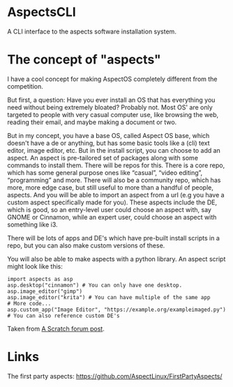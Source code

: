 # AspectsCLI
A CLI interface to the aspects software installation system.

# The concept of "aspects"

I have a cool concept for making AspectOS completely different from the competition.

But first, a question: Have you ever install an OS that has everything you need without being extremely bloated? Probably not. Most OS' are only targeted to people with very casual computer use, like browsing the web, reading their email, and maybe making a document or two.

But in my concept, you have a base OS, called Aspect OS base, which doesn't have a de or anything, but has some basic tools like a (cli) text editor,  image editor, etc. But in the install script, you can choose to add an aspect. An aspect is pre-tailored set of packages along with some commands to install them. There will be repos for this. There is a core repo, which has some general purpose ones like “casual”, “video editing”, “programming” and more. There will also be a community repo, which has more, more edge case, but still useful to more than a handful of people, aspects. And you will be able to import an aspect from a url (e.g you have a custom aspect specifically made for you). These aspects include the DE, which is good, so an entry-level user could choose an aspect with, say GNOME or Cinnamon, while an expert user, could choose an aspect with something like i3.

There will be lots of apps and DE's which have pre-built install scripts in a repo, but you can also make custom versions of these.

You will also be able to make aspects with a python library. An aspect script might look like this:
```
import aspects as asp
asp.desktop("cinnamon") # You can only have one desktop.
asp.image_editor("gimp")
asp.image_editor("krita") # You can have multiple of the same app
# More code...
asp.custom_app("Image Editor", "https://example.org/exampleimaged.py") # You can also reference custom DE's
```
Taken from [A Scratch forum post](https://scratch.mit.edu/discuss/topic/646359/?page=23#post-6883608). 

# Links
The first party aspects: https://github.com/AspectLinux/FirstPartyAspects/
